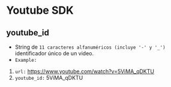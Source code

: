 # Youtube SDK

## youtube_id
- String de `11 caracteres alfanuméricos (incluye '-' y '_')` identificador único de un video.
- `Example:`
1. `url:` https://www.youtube.com/watch?v=5ViMA_qDKTU
2. `youtube_id:` 5ViMA_qDKTU

